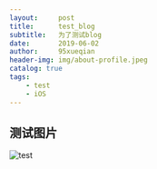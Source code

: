 ```yaml
---
layout:     post
title:      test_blog
subtitle:   为了测试blog
date:       2019-06-02
author:     95xueqian
header-img: img/about-profile.jpeg
catalog: true
tags:
    - test
    - iOS
---
```


## 测试图片


![test](https://95xueqian.github.io/img/about-profile.jpeg)

